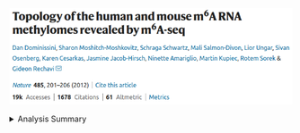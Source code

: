 <p markdown="1" align="center">
  <img src="assets/images/M6a_paper.png" alt="paper_header">
</p>

<details markdown="1">
<summary>Analysis Summary</summary>

<details markdown="1">
<summary>Will it indent?</summary>
</details>

* RNA-Seq Quantification
  * nf-core/rnaseq
    * <details markdown="1">
      <summary>in bullets?</summary>
      </details>
* Differential Gene Expression
* Differential Transcript Usage
* Differential Exon Usage
* Differential Intron Usage

</details>
